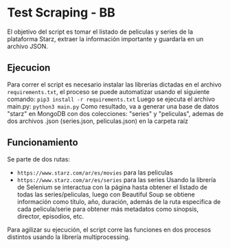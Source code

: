 # Test Scraping - BB

El objetivo del script es tomar el listado de peliculas y series de la plataforma Starz, extraer la información importante y guardarla en un archivo JSON.

## Ejecucion
Para correr el script es necesario instalar las librerías dictadas en el archivo `requirements.txt`, el proceso se puede automatizar usando el siguiente comando:
`pip3 install -r requirements.txt`
Luego se ejecuta el archivo main.py:
`python3 main.py`
Como resultado, va a generar una base de datos "starz" en MongoDB con dos colecciones: "series" y "peliculas", ademas de dos archivos .json (series.json, peliculas.json) en la carpeta raíz

## Funcionamiento
Se parte de dos rutas:
- `https://www.starz.com/ar/es/movies` para las peliculas
- `https://www.starz.com/ar/es/series` para las series
Usando la librería de Selenium se interactua con la página hasta obtener el listado de todas las series/peliculas, luego con Beautiful Soup se obtiene información como título, año, duración, además de la ruta especifica de cada pelicula/serie para obtener más metadatos como sinopsis, director, episodios, etc.

Para agilizar su ejecución, el script corre las funciones en dos procesos distintos usando la librería multiprocessing.